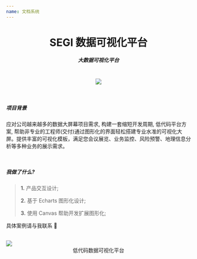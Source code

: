 ```yaml
---
name: 文档系统
---
```


# <center>**<span class=" font-bold ">SEGI</span> 数据可视化平台**</center>

##### <center class="text-gary-500 font-light">大数据可视化平台</center>

<br>
<div style="display: flex; justify-content: center;">
    <img src="https://book.rxshc.com/blog-assets/assets/vdp/vdp.png"/>
</div>
<br>
<br>

##### 项目背景

应对公司越来越多的数据大屏幕项目需求, 构建一套缩短开发周期, 低代码平台方案, 帮助非专业的工程师(交付)通过图形化的界面轻松搭建专业水准的可视化大屏。提供丰富的可视化模板，满足您会议展览、业务监控、风险预警、地理信息分析等多种业务的展示需求。

<br>

##### 我做了什么?

> **1.** 产品交互设计;
>
> **2.** 基于 Echarts 图形化设计;
>
> **3.** 使用 Canvas 帮助开发扩展图形化;

具体案例请与我联系 📱

<br>

<img src="https://book.rxshc.com/blog-assets/assets/vdp/vdp-02.png" class=" w-full">
<center class="text-sm text-gray-400 mt-2">低代码数据可视化平台</center>

<br>
